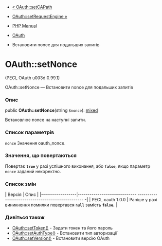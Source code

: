 - [« OAuth::setCAPath](oauth.setcapath.md)
- [OAuth::setRequestEngine »](oauth.setrequestengine.md)

- [PHP Manual](index.md)
- [OAuth](class.oauth.md)
- Встановити nonce для подальших запитів

# OAuth::setNonce

(PECL OAuth u003d 0.99.1)

OAuth::setNonce — Встановити nonce для подальших запитів

### Опис

public **OAuth::setNonce**(string `$nonce`):
[mixed](language.types.declarations.md#language.types.declarations.mixed)

Встановлює nonce на наступні запити.

### Список параметрів

`nonce`
Значення oauth_nonce.

### Значення, що повертаються

Повертає **`true`** у разі успішного виконання, або **`false`**,
якщо параметр `nonce` заданий некоректно.

### Список змін

| Версія | Опис |
|------------------|------------------------------ -------------------------------------------------- -|
| PECL oauth 1.0.0 | Раніше у разі виникнення помилки повертався **`null`** замість **`false`**. |

### Дивіться також

- [OAuth::setToken()](oauth.settoken.md) - Задати токен та його пароль
- [OAuth::setAuthType()](oauth.setauthtype.md) - Встановити тип
авторизації
- [OAuth::setVersion()](oauth.setversion.md) - Встановити версію
OAuth
